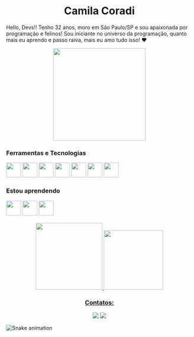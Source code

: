 

<h1 align="center">Camila Coradi</h1>

<p  align="left">Hello, Devs!!
Tenho 32 anos, moro em São Paulo/SP e sou apaixonada por programação e felinos! Sou iniciante no universo da programação,  quanto mais eu aprendo e passo raiva, mais eu amo tudo isso! ❤ <p> 

<p align="center">
    <img src="https://super.abril.com.br/wp-content/uploads/2016/09/super_imggato_digitando_0.gif" width="250">
</p>
<h3>Ferramentas e Tecnologias</h3>
<div> 
<img src="https://cdn.jsdelivr.net/gh/devicons/devicon/icons/javascript/javascript-original.svg" width="40" height="40"/> 
<img src="https://cdn.jsdelivr.net/gh/devicons/devicon/icons/react/react-original.svg" width="40" height="40"/>          
<img src="https://cdn.jsdelivr.net/gh/devicons/devicon/icons/css3/css3-original-wordmark.svg" width="40" height="40"/>        <img src="https://cdn.jsdelivr.net/gh/devicons/devicon/icons/html5/html5-original-wordmark.svg" width="40" height="40" />
<img src="https://cdn.jsdelivr.net/gh/devicons/devicon/icons/materialui/materialui-original.svg" width="40" height="40" />
<img src="https://cdn.jsdelivr.net/gh/devicons/devicon/icons/github/github-original.svg" width="40" height="40"/>
<img src="https://cdn.jsdelivr.net/gh/devicons/devicon/icons/git/git-original.svg" width="40" height="40"/>
<div/>

<h3> Estou aprendendo</h3>
<div>
 <img src="https://cdn.jsdelivr.net/gh/devicons/devicon/icons/typescript/typescript-original.svg" width="40" height="40" />    <img src="https://cdn.jsdelivr.net/gh/devicons/devicon/icons/nodejs/nodejs-original-wordmark.svg" width="40" height="40"/> 
 <img src="https://cdn.jsdelivr.net/gh/devicons/devicon/icons/mysql/mysql-original.svg" width="40" height="40" />
<div/>
<br/>
<div align="center">
<a href="https://github.com/CamilaCoradi">
<img height="180em" src="https://github-readme-stats.vercel.app/api/top-langs/?username=CamilaCoradi&layout=compact&langs_count=7&theme=ocean_dark"/>
<img height="160em" src="https://github-readme-stats.vercel.app/api?username=CamilaCoradi&show_icons=true&theme=ocean_dark&include_all_commits=true&count_private=true"/>
</div>
 
<h3 align="center"> Contatos: </h3>

<div align="center">
<a href="https://www.linkedin.com/in/camila-coradi-garcia-leal-b2a49287/ target="_blank"><img src="https://img.shields.io/badge/-LinkedIn-%230077B5?style=for-the-badge&logo=linkedin&logoColor=white" target="_blank"></a> 
<a href="https://www.instagram.com/camila_coradi/" target="_blank"><img src="https://img.shields.io/badge/-Instagram-%23E4405F?style=for-the-badge&logo=instagram&logoColor=white" target="_blank"></a>
</div>

![Snake animation](https://github.com/CamilaCoradi/CamilaCoradi/blob/output/github-contribution-grid-snake.svg)

